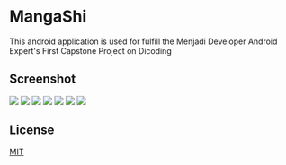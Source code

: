 # MangaShi

This android application is used for fulfill the Menjadi Developer Android Expert's First Capstone Project on Dicoding

## Screenshot
![](https://lh3.google.com/u/0/d/1ZA3Uzyc2wc7KgtHnfoQICKIr4Zm8_Izc=w1920-h942-iv2)
![](https://lh3.google.com/u/0/d/1Z4vWF8bbkEzY189jxHX9vcQddTsjzwPW=w1920-h942-iv2)
![](https://lh3.google.com/u/0/d/1YsGOstYc9jLyGwo9yJV6M-CId5rwchQd=w1920-h942-iv2)
![](https://lh3.google.com/u/0/d/1YtDtFKCH2cisReT54URhK1Pqn3B_EIem=w1920-h942-iv2)
![](https://lh3.google.com/u/0/d/1YwHyg4LoSoZfJQX4bTDSVYRmGJ8g9KYn=w1920-h942-iv2)
![](https://lh3.google.com/u/0/d/1Z2AQHIZ95YLb8-tVNUsixKTP2JnZ0VKo=w1920-h942-iv2)
![](https://lh3.google.com/u/0/d/1Z92Er_cGJC0IQ7HAn0gARgazgOspvT5u=w1920-h942-iv2)

## License
[MIT](https://choosealicense.com/licenses/mit/)